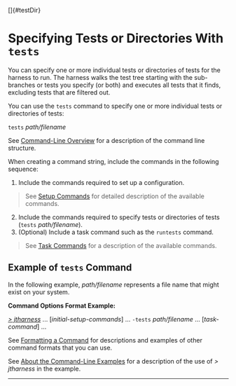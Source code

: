 <!---
  $Id$

  Copyright (c) 2001, 2024, Oracle and/or its affiliates. All rights reserved.
  DO NOT ALTER OR REMOVE COPYRIGHT NOTICES OR THIS FILE HEADER.

  This code is free software; you can redistribute it and/or modify it
  under the terms of the GNU General Public License version 2 only, as
  published by the Free Software Foundation.  Oracle designates this
  particular file as subject to the "Classpath" exception as provided
  by Oracle in the LICENSE file that accompanied this code.

  This code is distributed in the hope that it will be useful, but WITHOUT
  ANY WARRANTY; without even the implied warranty of MERCHANTABILITY or
  FITNESS FOR A PARTICULAR PURPOSE.  See the GNU General Public License
  version 2 for more details (a copy is included in the LICENSE file that
  accompanied this code).

  You should have received a copy of the GNU General Public License version
  2 along with this work; if not, write to the Free Software Foundation,
  Inc., 51 Franklin St, Fifth Floor, Boston, MA 02110-1301 USA.

  Please contact Oracle, 500 Oracle Parkway, Redwood Shores, CA 94065 USA
  or visit www.oracle.com if you need additional information or have any
  questions.
-->

[]{#testDir}

# Specifying Tests or Directories With `tests`

You can specify one or more individual tests or directories of tests for the harness to run. The
harness walks the test tree starting with the sub-branches or tests you specify (or both) and
executes all tests that it finds, excluding tests that are filtered out.

You can use the `tests` command to specify one or more individual tests or directories of tests:

`tests` *path/filename*

See [Command-Line Overview](commandLine.html) for a description of the command line structure.

When creating a command string, include the commands in the following sequence:

1.  Include the commands required to set up a configuration.

> See [Setup Commands](setupCommands.html) for detailed description of the available commands.

2.  Include the commands required to specify tests or directories of tests (`tests`
    *path/filename*).
3.  (Optional) Include a task command such as the `runtests` command.

> See [Task Commands](taskCommands.html) for a description of the available commands.

## Example of `tests` Command

In the following example, *path/filename* represents a file name that might exist on your system.

**Command Options Format Example:**

[*\> jtharness*](aboutExamples.html) \... \[*initial-setup-commands*\] \... `-tests` *path/filename*
\... \[*task-command*\] \...

See [Formatting a Command](formatCommands.html) for descriptions and examples of other command
formats that you can use.

See [About the Command-Line Examples](aboutExamples.html) for a description of the use of *\>
jtharness* in the example.

----------------------------------------------------------------------------------------------------


